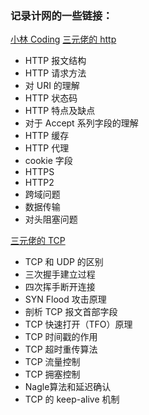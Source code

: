 ### 记录计网的一些链接：
[小林 Coding](https://www.xiaolincoding.com/network/#%E9%80%82%E5%90%88%E4%BB%80%E4%B9%88%E7%BE%A4%E4%BD%93)
[三元佬的 http](https://juejin.cn/post/6844904100035821575)
- HTTP 报文结构
- HTTP 请求方法
- 对 URI 的理解
- HTTP 状态码
- HTTP 特点及缺点
- 对于 Accept 系列字段的理解
- HTTP 缓存
- HTTP 代理
- cookie 字段
- HTTPS
- HTTP2
- 跨域问题
- 数据传输
- 对头阻塞问题

[三元佬的 TCP](https://juejin.cn/post/6844904070889603085)
- TCP 和 UDP 的区别
- 三次握手建立过程
- 四次挥手断开连接
- SYN Flood 攻击原理
- 剖析 TCP 报文首部字段
- TCP 快速打开（TFO）原理
- TCP 时间戳的作用
- TCP 超时重传算法
- TCP 流量控制
- TCP 拥塞控制
- Nagle算法和延迟确认
- TCP 的 keep-alive 机制
